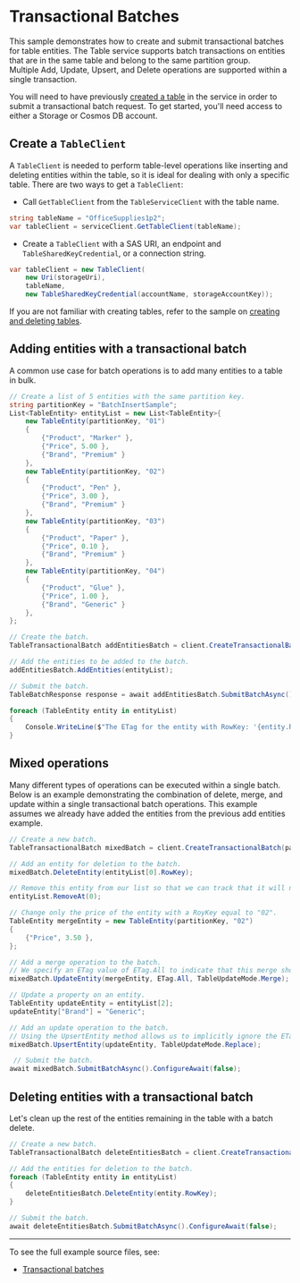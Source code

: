 # Transactional Batches

This sample demonstrates how to create and submit transactional batches for table entities.
The Table service supports batch transactions on entities that are in the same table and belong to the same partition group.\
Multiple Add, Update, Upsert, and Delete operations are supported within a single transaction.

You will need to have previously [created a table](https://github.com/Azure/azure-sdk-for-net/blob/master/sdk/tables/Azure.Data.Tables/samples/Sample1CreateDeleteTables.md) in the service in order to submit a transactional batch request.
To get started, you'll need access to either a Storage or Cosmos DB account.

## Create a `TableClient`

A `TableClient` is needed to perform table-level operations like inserting and deleting entities within the table, so it is ideal for dealing with only a specific table. There are two ways to get a `TableClient`:
- Call `GetTableClient` from the `TableServiceClient` with the table name.

```C# Snippet:TablesSample1GetTableClient
string tableName = "OfficeSupplies1p2";
var tableClient = serviceClient.GetTableClient(tableName);
```

- Create a `TableClient` with a SAS URI, an endpoint and `TableSharedKeyCredential`, or a connection string.

```C# Snippet:TablesSample1CreateTableClient
var tableClient = new TableClient(
    new Uri(storageUri),
    tableName,
    new TableSharedKeyCredential(accountName, storageAccountKey));
```

If you are not familiar with creating tables, refer to the sample on [creating and deleting tables](https://github.com/Azure/azure-sdk-for-net/blob/master/sdk/tables/Azure.Data.Tables/samples/Sample1CreateDeleteTables.md).

## Adding entities with a transactional batch

A common use case for batch operations is to add many entities to a table in bulk.

```C# Snippet:BatchAdd
// Create a list of 5 entities with the same partition key.
string partitionKey = "BatchInsertSample";
List<TableEntity> entityList = new List<TableEntity>{
    new TableEntity(partitionKey, "01")
    {
        {"Product", "Marker" },
        {"Price", 5.00 },
        {"Brand", "Premium" }
    },
    new TableEntity(partitionKey, "02")
    {
        {"Product", "Pen" },
        {"Price", 3.00 },
        {"Brand", "Premium" }
    },
    new TableEntity(partitionKey, "03")
    {
        {"Product", "Paper" },
        {"Price", 0.10 },
        {"Brand", "Premium" }
    },
    new TableEntity(partitionKey, "04")
    {
        {"Product", "Glue" },
        {"Price", 1.00 },
        {"Brand", "Generic" }
    },
};

// Create the batch.
TableTransactionalBatch addEntitiesBatch = client.CreateTransactionalBatch(partitionKey);

// Add the entities to be added to the batch.
addEntitiesBatch.AddEntities(entityList);

// Submit the batch.
TableBatchResponse response = await addEntitiesBatch.SubmitBatchAsync().ConfigureAwait(false);

foreach (TableEntity entity in entityList)
{
    Console.WriteLine($"The ETag for the entity with RowKey: '{entity.RowKey}' is {response.GetResponseForEntity(entity.RowKey).Headers.ETag}");
}
```

## Mixed operations

Many different types of operations can be executed within a single batch. Below is an example demonstrating the combination of delete, merge, and update within a single transactional batch operations.
This example assumes we already have added the entities from the previous add entities example.

```C# Snippet:BatchMixed
// Create a new batch.
TableTransactionalBatch mixedBatch = client.CreateTransactionalBatch(partitionKey);

// Add an entity for deletion to the batch.
mixedBatch.DeleteEntity(entityList[0].RowKey);

// Remove this entity from our list so that we can track that it will no longer be in the table.
entityList.RemoveAt(0);

// Change only the price of the entity with a RoyKey equal to "02".
TableEntity mergeEntity = new TableEntity(partitionKey, "02")
{
    {"Price", 3.50 },
};

// Add a merge operation to the batch.
// We specify an ETag value of ETag.All to indicate that this merge should be unconditional.
mixedBatch.UpdateEntity(mergeEntity, ETag.All, TableUpdateMode.Merge);

// Update a property on an entity.
TableEntity updateEntity = entityList[2];
updateEntity["Brand"] = "Generic";

// Add an update operation to the batch.
// Using the UpsertEntity method allows us to implicitly ignore the ETag value.
mixedBatch.UpsertEntity(updateEntity, TableUpdateMode.Replace);

 // Submit the batch.
await mixedBatch.SubmitBatchAsync().ConfigureAwait(false);
```

## Deleting entities with a transactional batch

Let's clean up the rest of the entities remaining in the table with a batch delete.

```C# Snippet:BatchDelete
// Create a new batch.
TableTransactionalBatch deleteEntitiesBatch = client.CreateTransactionalBatch(partitionKey);

// Add the entities for deletion to the batch.
foreach (TableEntity entity in entityList)
{
    deleteEntitiesBatch.DeleteEntity(entity.RowKey);
}

// Submit the batch.
await deleteEntitiesBatch.SubmitBatchAsync().ConfigureAwait(false);
```

---
To see the full example source files, see:
- [Transactional batches](https://github.com/Azure/azure-sdk-for-net/blob/master/sdk/tables/Azure.Data.Tables/tests/samples/Sample6_TransactionalBatchAsync.cs)
